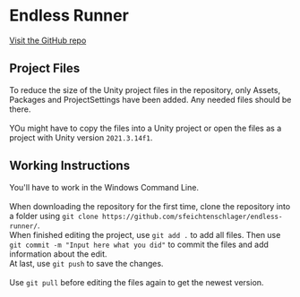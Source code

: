 [comment]: <> (Only edit this file in GitHub as .gitignore prevents it from pushing.)

# Endless Runner
[Visit the GitHub repo](https://github.com/sfeichtenschlager/endless-runner/)


## Project Files
To reduce the size of the Unity project files in the repository, only Assets, Packages and ProjectSettings have been added. Any needed files should be there.<br><br>
YOu might have to copy the files into a Unity project or open the files as a project with Unity version `2021.3.14f1`.

## Working Instructions
You'll have to work in the Windows Command Line.<br><br>
When downloading the repository for the first time, clone the repository into a folder using `git clone https://github.com/sfeichtenschlager/endless-runner/`.<br>
When finished editing the project, use `git add .` to add all files. Then use `git commit -m "Input here what you did"` to commit the files and add information about the edit.<br>
At last, use `git push` to save the changes.<br><br>
Use `git pull` before editing the files again to get the newest version.
